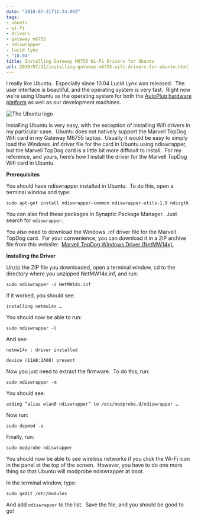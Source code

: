 ```yaml
---
date: "2010-07-21T11:34:00Z"
tags:
- ubuntu
- wi-fi
- drivers
- gateway m6755
- ndiswrapper
- lucid lynx
- "10.04"
title: Installing Gateway M6755 Wi-Fi Drivers for Ubuntu
url: 2010/07/21/installing-gateway-m6755-wifi-drivers-for-ubuntu.html
---
```


I really like Ubuntu.  Especially since 10.04 Lucid Lynx was released.  The user interface is beautiful, and the operating system is very fast.  Right now we’re using Ubuntu as the operating system for both the [AutoPlug hardware platform](https://www.youtube.com/watch?v=1YGamFKYLnA) as well as our development machines.

![The Ubuntu logo](https://assets.ubuntu.com/v1/8dd99b80-ubuntu-logo14.png)

Installing Ubuntu is very easy, with the exception of installing Wifi drivers in my particular case.  Ubuntu does not natively support the Marvell TopDog Wifi card in my Gateway M6755 laptop.  Usually it would be easy to simply load the Windows .inf driver file for the card in Ubuntu using ndiswrapper, but the Marvell TopDog card is a little bit more difficult to install.  For my reference, and yours, here’s how I install the driver for the Marvell TopDog Wifi card in Ubuntu.

**Prerequisites**

You should have ndiswrapper installed in Ubuntu.  To do this, open a terminal window and type:

```shell
sudo apt-get install ndiswrapper-common ndiswrapper-utils-1.9 ndisgtk
```

You can also find these packages in Synaptic Package Manager.  Just search for `ndiswrapper`.

You also need to download the Windows .inf driver file for the Marvell TopDog card.  For your convenience, you can download it in a ZIP archive file from this website:  [Marvell TopDog Windows Driver (NetMW14x).](/assets/NetMW14x.zip)

**Installing the Driver**

Unzip the ZIP file you downloaded, open a terminal window, cd to the directory where you unzipped NetMW14x.inf, and run:

```shell
sudo ndiswrapper -i NetMW14x.inf
```

If it worked, you should see:

```
installing netmw14x …
```

You should now be able to run:

```shell
sudo ndiswrapper -l
```

And see:

```
netmw14x : driver installed

device (11AB:2A08) present
```

Now you just need to extract the firmware.  To do this, run:

```shell
sudo ndiswrapper -m
```

You should see:

```
adding “alias wlan0 ndiswrapper” to /etc/modprobe.d/ndiswrapper …
```

Now run:

```shell
sudo depmod -a
```

Finally, run:

```shell
sudo modprobe ndiswrapper
```

You should now be able to see wireless networks if you click the Wi-Fi icon in the panel at the top of the screen.  However, you have to do one more thing so that Ubuntu will modprobe ndiswrapper at boot.

In the terminal window, type:

```shell
sudo gedit /etc/modules
```

And add `ndiswrapper` to the list.  Save the file, and you should be good to go!
